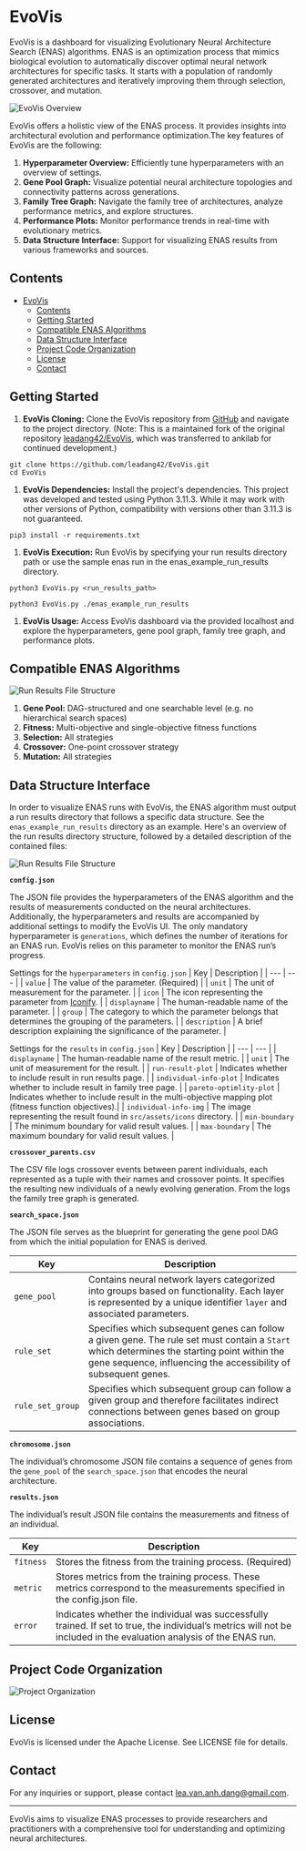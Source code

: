 # EvoVis

EvoVis is a dashboard for visualizing Evolutionary Neural Architecture Search (ENAS) algorithms. ENAS is an optimization process that mimics biological evolution to automatically discover optimal neural network architectures for specific tasks. It starts with a population of randomly generated architectures and iteratively improving them through selection, crossover, and mutation. 

![EvoVis Overview](./src/assets/media/EvoVis-overview.png)

EvoVis offers a holistic view of the ENAS process. It provides insights into architectural evolution and performance optimization.The key features of EvoVis are the following:

1. **Hyperparameter Overview:** Efficiently tune hyperparameters with an overview of settings.
2. **Gene Pool Graph:** Visualize potential neural architecture topologies and connectivity patterns across generations.
3. **Family Tree Graph:** Navigate the family tree of architectures, analyze performance metrics, and explore structures.
4. **Performance Plots:** Monitor performance trends in real-time with evolutionary metrics.
5. **Data Structure Interface:** Support for visualizing ENAS results from various frameworks and sources.

## Contents

- [EvoVis](#evovis)
  - [Contents](#contents)
  - [Getting Started](#getting-started)
  - [Compatible ENAS Algorithms](#compatible-enas-algorithms)
  - [Data Structure Interface](#data-structure-interface)
  - [Project Code Organization](#project-code-organization)
  - [License](#license)
  - [Contact](#contact)

## Getting Started

1. **EvoVis Cloning:** Clone the EvoVis repository from [GitHub](https://github.com/leadang42/EvoVis.git) and navigate to the project directory. (Note: This is a maintained fork of the original repository [leadang42/EvoVis](https://github.com/leadang42/EvoVis.git), which was transferred to ankilab for continued development.)

````    
git clone https://github.com/leadang42/EvoVis.git
cd EvoVis
````

1. **EvoVis Dependencies:** Install the project's dependencies. This project was developed and tested using Python 3.11.3. While it may work with other versions of Python, compatibility with versions other than 3.11.3 is not guaranteed.
````    
pip3 install -r requirements.txt
````

1. **EvoVis Execution:** Run EvoVis by specifying your run results directory path or use the sample enas run in the enas_example_run_results directory.
````    
python3 EvoVis.py <run_results_path>
````
````
python3 EvoVis.py ./enas_example_run_results
````

1. **EvoVis Usage:** Access EvoVis dashboard via the provided localhost and explore the hyperparameters, gene pool graph, family tree graph, and performance plots.

## Compatible ENAS Algorithms

![Run Results File Structure](./src/assets/media/evonas-overview.png)

1. **Gene Pool:** DAG-structured and one searchable level (e.g. no hierarchical search spaces) 
2. **Fitness:** Multi-objective and single-objective fitness functions
3. **Selection:** All strategies
4. **Crossover:** One-point crossover strategy 
5. **Mutation:** All strategies

## Data Structure Interface
In order to visualize ENAS runs with EvoVis, the ENAS algorithm must output a run results directory that follows a specific data structure. See the `enas_example_run_results` directory as an example. Here's an overview of the run results directory structure, followed by a detailed description of the contained files:

![Run Results File Structure](./src/assets/media/run-results-file-structure.png)

**`config.json`**

The JSON file provides the hyperparameters of the ENAS algorithm and the results of measurements conducted on the neural architectures. Additionally, the hyperparameters and results are accompanied by additional settings to modify the EvoVis UI. The only mandatory hyperparameter is `generations`, which defines the number of iterations for an ENAS run. EvoVis relies on this parameter to monitor the ENAS run’s progress.

Settings for the `hyperparameters` in `config.json`
| Key | Description |
| --- | --- |
| `value` | The value of the parameter. (Required) |
| `unit` | The unit of measurement for the parameter. |
| `icon` | The icon representing the parameter from [Iconify](https://icon-sets.iconify.design/). |
| `displayname` | The human-readable name of the parameter. |
| `group` | The category to which the parameter belongs that determines the grouping of the parameters. |
| `description` | A brief description explaining the significance of the parameter. |

Settings for the `results` in `config.json`
| Key | Description |
| --- | --- |
| `displayname` | The human-readable name of the result metric. |
| `unit` | The unit of measurement for the result. |
| `run-result-plot` | Indicates whether to include result in run results page. |
| `individual-info-plot` | Indicates whether to include result in family tree page. |
| `pareto-optimlity-plot` | Indicates whether to include result in the multi-objective mapping plot (fitness function objectives).|
| `individual-info-img` | The image representing the result found in `src/assets/icons` directory. |
| `min-boundary` | The minimum boundary for valid result values. |
| `max-boundary` | The maximum boundary for valid result values. |

**`crossover_parents.csv`**

The CSV file logs crossover events between parent individuals, each represented as a tuple with their names and crossover points. It specifies the resulting new individuals of a newly evolving generation. From the logs the family tree graph is generated. 

**`search_space.json`**

The JSON file serves as the blueprint for generating the gene pool DAG from which the initial population for ENAS is derived. 

| Key | Description |
| --- | --- |
| `gene_pool` | Contains neural network layers categorized into groups based on functionality. Each layer is represented by a unique identifier `layer` and associated parameters. |
| `rule_set` | Specifies which subsequent genes can follow a given gene. The rule set must contain a `Start` which determines the starting point within the gene sequence, influencing the accessibility of subsequent genes. |
| `rule_set_group` | Specifies which subsequent group can follow a given group and therefore facilitates indirect connections between genes based on group associations. |


**`chromosome.json`**

The individual’s chromosome JSON file contains a sequence of genes from the `gene_pool` of the `search_space.json` that encodes the neural architecture.

**`results.json`**

The individual’s result JSON file contains the measurements and fitness of an individual.

| Key | Description |
| --- | --- |
| `fitness` | Stores the fitness from the training process. (Required) |
| `metric` | Stores metrics from the training process. These metrics correspond to the measurements specified in the config.json file. |
| `error` | Indicates whether the individual was successfully trained. If set to true, the individual’s metrics will not be included in the evaluation analysis of the ENAS run. |


## Project Code Organization

![Project Organization](./src/assets/media/project-organisation.png)

## License

EvoVis is licensed under the Apache License. See LICENSE file for details.

## Contact

For any inquiries or support, please contact [lea.van.anh.dang@gmail.com](mailto:lea.van.anh.dang@gmail.com).

---

EvoVis aims to visualize ENAS processes to provide researchers and practitioners with a comprehensive tool for understanding and optimizing neural architectures.
